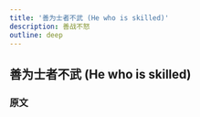 ```yaml
---
title: '善为士者不武 (He who is skilled)'
description: 善战不怒
outline: deep
---
```


## 善为士者不武 (He who is skilled)

### 原文

